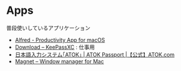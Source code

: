 # Apps

普段使いしているアプリケーション

- [Alfred \- Productivity App for macOS](https://www.alfredapp.com/)
- [Download – KeePassXC](https://keepassxc.org/download/#macos) : 仕事用
- [日本語入力システム｢ATOK｣ \| ATOK Passport \|【公式】ATOK\.com](https://atok.com/)
- [Magnet – Window manager for Mac](https://magnet.crowdcafe.com/index.html)

